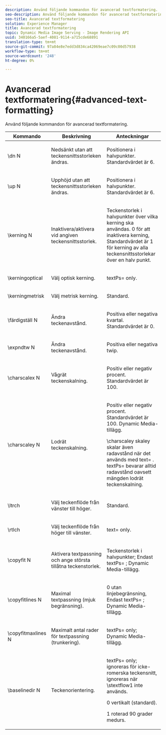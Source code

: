 ```yaml
---
description: Använd följande kommandon för avancerad textformatering.
seo-description: Använd följande kommandon för avancerad textformatering.
seo-title: Avancerad textformatering
solution: Experience Manager
title: Avancerad textformatering
topic: Dynamic Media Image Serving - Image Rendering API
uuid: 340166a5-5aef-4081-9114-a715cde68891
translation-type: tm+mt
source-git-commit: 97a84e8e7edd3d834ca42069eae7c09c00d57938
workflow-type: tm+mt
source-wordcount: '248'
ht-degree: 0%

---
```



# Avancerad textformatering{#advanced-text-formatting}

Använd följande kommandon för avancerad textformatering.

<table id="table_43B2EB887C0F471BB60C23B570E7D3D2"> 
 <thead> 
  <tr> 
   <th class="entry"> Kommando </th> 
   <th class="entry"> Beskrivning </th> 
   <th class="entry"> Anteckningar </th> 
  </tr> 
 </thead>
 <tbody> 
  <tr> 
   <td> <span class="codeph"> \dn  <span class="varname"> N  </span> </span> </td> 
   <td> <p>Nedsänkt utan att teckensnittsstorleken ändras. </p> </td> 
   <td> <p>Positionera i halvpunkter. Standardvärdet är 6. </p> </td> 
  </tr> 
  <tr> 
   <td> <span class="codeph"> \up  <span class="varname"> N  </span> </span> </td> 
   <td> <p>Upphöjd utan att teckensnittsstorleken ändras. </p> </td> 
   <td> <p>Positionera i halvpunkter. Standardvärdet är 6. </p> </td> 
  </tr> 
  <tr> 
   <td> <span class="codeph"> \kerning  <span class="varname"> N  </span> </span> </td> 
   <td> <p>Inaktivera/aktivera vid angiven teckensnittsstorlek. </p> </td> 
   <td> <p>Teckenstorlek i halvpunkter över vilka kerning ska användas. 0 för att inaktivera kerning, Standardvärdet är 1 för kerning av alla teckensnittsstorlekar över en halv punkt. </p> </td> 
  </tr> 
  <tr> 
   <td> <span class="codeph"> \kerningoptical  </span> </td> 
   <td> <p>Välj optisk kerning. </p> </td> 
   <td> <p> <span class="codeph"> textPs=  </span> only. </p> </td> 
  </tr> 
  <tr> 
   <td> <span class="codeph"> \kerningmetrisk  </span> </td> 
   <td> <p>Välj metrisk kerning. </p> </td> 
   <td> <p>Standard. </p> </td> 
  </tr> 
  <tr> 
   <td> <span class="codeph"> \färdigställ  <span class="varname"> N  </span> </span> </td> 
   <td> <p>Ändra teckenavstånd. </p> </td> 
   <td> <p>Positiva eller negativa kvartal. Standardvärdet är 0. </p> </td> 
  </tr> 
  <tr> 
   <td> <span class="codeph"> \expndtw  <span class="varname"> N  </span> </span> </td> 
   <td> <p>Ändra teckenavstånd. </p> </td> 
   <td> <p>Positiva eller negativa twip. </p> </td> 
  </tr> 
  <tr> 
   <td> <span class="codeph"> \charscalex  <span class="varname"> N  </span> </span> </td> 
   <td> <p>Vågrät teckenskalning. </p> </td> 
   <td> <p>Positiv eller negativ procent. Standardvärdet är 100. </p> </td> 
  </tr> 
  <tr> 
   <td> <span class="codeph"> \charscaley  <span class="varname"> N  </span> </span> </td> 
   <td> <p>Lodrät teckenskalning. </p> </td> 
   <td> <p>Positiv eller negativ procent. Standardvärdet är 100. Dynamic Media-tillägg. </p> <p> <span class="codeph"> \charscaley skaley skalar  </span> även radavstånd när det används med  <span class="codeph"> text=  </span>. <span class="codeph"> textPs= bevarar  </span> alltid radavstånd oavsett mängden lodrät teckenskalning. </p> </td> 
  </tr> 
  <tr> 
   <td> <span class="codeph"> \ltrch  </span> </td> 
   <td> <p>Välj teckenflöde från vänster till höger. </p> </td> 
   <td> <p>Standard. </p> </td> 
  </tr> 
  <tr> 
   <td> <span class="codeph"> \rtlch  </span> </td> 
   <td> <p>Välj teckenflöde från höger till vänster. </p> </td> 
   <td> <p> <span class="codeph"> text=  </span> only. </p> </td> 
  </tr> 
  <tr> 
   <td> <span class="codeph"> \copyfit  <span class="varname"> N  </span> </span> </td> 
   <td> <p>Aktivera textpassning och ange största tillåtna teckenstorlek. </p> </td> 
   <td> <p>Teckenstorlek i halvpunkter; Endast <span class="codeph"> textPs= </span>; Dynamic Media-tillägg. </p> </td> 
  </tr> 
  <tr> 
   <td> <span class="codeph"> \copyfitlines  <span class="varname"> N  </span> </span> </td> 
   <td> <p>Maximal textpassning (mjuk begränsning). </p> </td> 
   <td> <p>0 utan linjebegränsning, Endast <span class="codeph"> textPs= </span>; Dynamic Media-tillägg. </p> </td> 
  </tr> 
  <tr> 
   <td> <span class="codeph"> \copyfitmaxlines  <span class="varname"> N  </span> </span> </td> 
   <td> <p>Maximalt antal rader för textpassning (trunkering). </p> </td> 
   <td> <p> <span class="codeph"> textPs=  </span> only; Dynamic Media-tillägg. </p> </td> 
  </tr> 
  <tr> 
   <td> <span class="codeph"> \baselinedir  <span class="varname"> N  </span> </span> </td> 
   <td> <p>Teckenorientering. </p> </td> 
   <td> <p> <span class="codeph"> textPs=  </span> only; ignoreras för icke-romerska teckensnitt, ignoreras när  <span class="codeph"> \stextflow1 inte  </span> används. </p> <p>0 vertikalt (standard). </p> <p>1 roterad 90 grader medurs. </p> </td> 
  </tr> 
 </tbody> 
</table>

